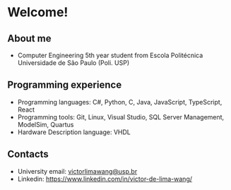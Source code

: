 # Welcome!
## About me
- Computer Engineering 5th year student from Escola Politécnica Universidade de São Paulo (Poli. USP)

## Programming experience
- Programming languages: C#, Python, C, Java, JavaScript, TypeScript, React
- Programming tools: Git, Linux, Visual Studio, SQL Server Management, ModelSim, Quartus
- Hardware Description language: VHDL
## Contacts
- University email: victorlimawang@usp.br
- Linkedin: https://www.linkedin.com/in/victor-de-lima-wang/
